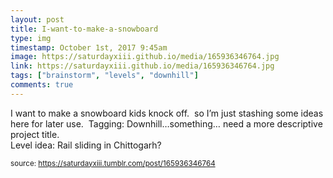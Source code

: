 ```yaml
---
layout: post
title: I-want-to-make-a-snowboard
type: img
timestamp: October 1st, 2017 9:45am
image: https://saturdayxiii.github.io/media/165936346764.jpg
link: https://saturdayxiii.github.io/media/165936346764.jpg
tags: ["brainstorm", "levels", "downhill"]
comments: true
---
```


I want to make a snowboard kids knock off.  so I’m just stashing some ideas here for later use.  Tagging: Downhill…something… need a more descriptive project title.<br/>
Level idea: Rail sliding in Chittogarh?
 
  
<small>source: https://saturdayxiii.tumblr.com/post/165936346764</small>